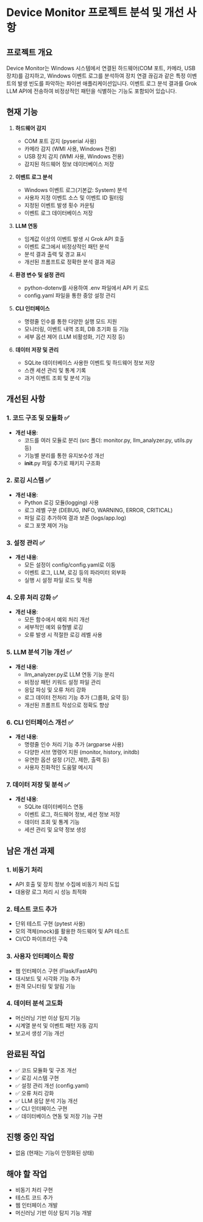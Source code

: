 # Device Monitor 프로젝트 분석 및 개선 사항

## 프로젝트 개요

Device Monitor는 Windows 시스템에서 연결된 하드웨어(COM 포트, 카메라, USB 장치)를 감지하고, Windows 이벤트 로그를 분석하여 장치 연결 끊김과 같은 특정 이벤트의 발생 빈도를 파악하는 파이썬 애플리케이션입니다. 이벤트 로그 분석 결과를 Grok LLM API에 전송하여 비정상적인 패턴을 식별하는 기능도 포함되어 있습니다.

## 현재 기능

1. **하드웨어 감지**
   - COM 포트 감지 (pyserial 사용)
   - 카메라 감지 (WMI 사용, Windows 전용)
   - USB 장치 감지 (WMI 사용, Windows 전용)
   - 감지된 하드웨어 정보 데이터베이스 저장

2. **이벤트 로그 분석**
   - Windows 이벤트 로그(기본값: System) 분석
   - 사용자 지정 이벤트 소스 및 이벤트 ID 필터링
   - 지정된 이벤트 발생 횟수 카운팅
   - 이벤트 로그 데이터베이스 저장

3. **LLM 연동**
   - 임계값 이상의 이벤트 발생 시 Grok API 호출
   - 이벤트 로그에서 비정상적인 패턴 분석
   - 분석 결과 출력 및 경고 표시
   - 개선된 프롬프트로 정확한 분석 결과 제공

4. **환경 변수 및 설정 관리**
   - python-dotenv를 사용하여 .env 파일에서 API 키 로드
   - config.yaml 파일을 통한 중앙 설정 관리

5. **CLI 인터페이스**
   - 명령줄 인수를 통한 다양한 실행 모드 지원
   - 모니터링, 이벤트 내역 조회, DB 초기화 등 기능
   - 세부 옵션 제어 (LLM 비활성화, 기간 지정 등)

6. **데이터 저장 및 관리**
   - SQLite 데이터베이스 사용한 이벤트 및 하드웨어 정보 저장
   - 스캔 세션 관리 및 통계 기록
   - 과거 이벤트 조회 및 분석 기능

## 개선된 사항

### 1. 코드 구조 및 모듈화 ✅
- **개선 내용**: 
  - 코드를 여러 모듈로 분리 (src 폴더: monitor.py, llm_analyzer.py, utils.py 등)
  - 기능별 분리를 통한 유지보수성 개선
  - __init__.py 파일 추가로 패키지 구조화

### 2. 로깅 시스템 ✅
- **개선 내용**:
  - Python 로깅 모듈(logging) 사용
  - 로그 레벨 구분 (DEBUG, INFO, WARNING, ERROR, CRITICAL)
  - 파일 로깅 추가하여 결과 보존 (logs/app.log)
  - 로그 포맷 제어 가능

### 3. 설정 관리 ✅
- **개선 내용**:
  - 모든 설정이 config/config.yaml로 이동
  - 이벤트 로그, LLM, 로깅 등의 파라미터 외부화
  - 실행 시 설정 파일 로드 및 적용

### 4. 오류 처리 강화 ✅
- **개선 내용**:
  - 모든 함수에서 예외 처리 개선
  - 세부적인 예외 유형별 로깅 
  - 오류 발생 시 적절한 로깅 레벨 사용

### 5. LLM 분석 기능 개선 ✅
- **개선 내용**:
  - llm_analyzer.py로 LLM 연동 기능 분리
  - 비정상 패턴 키워드 설정 파일 관리
  - 응답 파싱 및 오류 처리 강화
  - 로그 데이터 전처리 기능 추가 (그룹화, 요약 등)
  - 개선된 프롬프트 작성으로 정확도 향상

### 6. CLI 인터페이스 개선 ✅
- **개선 내용**:
  - 명령줄 인수 처리 기능 추가 (argparse 사용)
  - 다양한 서브 명령어 지원 (monitor, history, initdb)
  - 유연한 옵션 설정 (기간, 제한, 출력 등)
  - 사용자 친화적인 도움말 메시지

### 7. 데이터 저장 및 분석 ✅
- **개선 내용**:
  - SQLite 데이터베이스 연동
  - 이벤트 로그, 하드웨어 정보, 세션 정보 저장
  - 데이터 조회 및 통계 기능
  - 세션 관리 및 요약 정보 생성

## 남은 개선 과제

### 1. 비동기 처리
- API 호출 및 장치 정보 수집에 비동기 처리 도입 
- 대용량 로그 처리 시 성능 최적화

### 2. 테스트 코드 추가
- 단위 테스트 구현 (pytest 사용)
- 모의 객체(mock)를 활용한 하드웨어 및 API 테스트
- CI/CD 파이프라인 구축

### 3. 사용자 인터페이스 확장
- 웹 인터페이스 구현 (Flask/FastAPI)
- 대시보드 및 시각화 기능 추가
- 원격 모니터링 및 알림 기능

### 4. 데이터 분석 고도화
- 머신러닝 기반 이상 탐지 기능
- 시계열 분석 및 이벤트 패턴 자동 감지
- 보고서 생성 기능 개선

## 완료된 작업
- ✅ 코드 모듈화 및 구조 개선
- ✅ 로깅 시스템 구현
- ✅ 설정 관리 개선 (config.yaml)
- ✅ 오류 처리 강화
- ✅ LLM 응답 분석 기능 개선
- ✅ CLI 인터페이스 구현
- ✅ 데이터베이스 연동 및 저장 기능 구현

## 진행 중인 작업
- 없음 (현재는 기능이 안정화된 상태)

## 해야 할 작업
- 비동기 처리 구현
- 테스트 코드 추가
- 웹 인터페이스 개발
- 머신러닝 기반 이상 탐지 기능 개발
